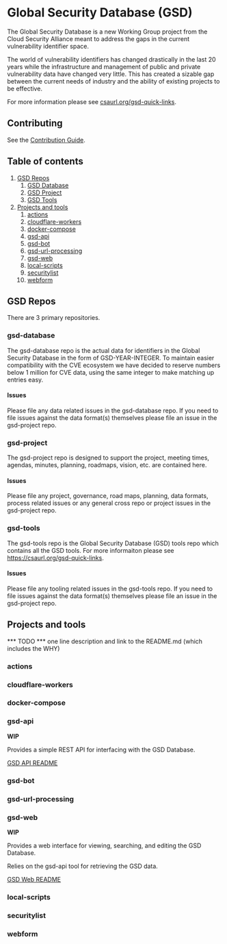 # Global Security Database (GSD)

The Global Security Database is a new Working Group project from the Cloud Security Alliance meant to address the gaps in the current vulnerability identifier space.

The world of vulnerability identifiers has changed drastically in the last 20 years while the infrastructure and management of public and private vulnerability data have changed very little. This has created a sizable gap between the current needs of industry and the ability of existing projects to be effective.

For more information please see [csaurl.org/gsd-quick-links](https://csaurl.org/gsd-quick-links).

## Contributing

See the [Contribution Guide](CONTRIBUTING.md).

## Table of contents

1. [GSD Repos](#gsd-repos)
	1. [GSD Database](#gsd-database)
	2. [GSD Project](#gsd-project)
	3. [GSD Tools](#gsd-tools)
2. [Projects and tools](#projects-and-tools)
	1. [actions](#actions)
	2. [cloudflare-workers](#cloudflare-workers)
	3. [docker-compose](#docker-compose)
	4. [gsd-api](#gsd-api)
	5. [gsd-bot](#gsd-bot)
	6. [gsd-url-processing](#gsd-url-processing)
	7. [gsd-web](#gsd-web)
	8. [local-scripts](#local-scripts)
	9. [securitylist](#securitylist)
	10. [webform](#webform)

## GSD Repos

There are 3 primary repositories. 

### gsd-database
 
The gsd-database repo is the actual data for identifiers in the Global Security Database in the form of GSD-YEAR-INTEGER. To maintain easier compatibility with the CVE ecosystem we have decided to reserve numbers below 1 million for CVE data, using the same integer to make matching up entries easy.

#### Issues

Please file any data related issues in the gsd-database repo. If you need to file issues against the data format(s) themselves please file an issue in the gsd-project repo.

### gsd-project

The gsd-project repo is designed to support the project, meeting times, agendas, minutes, planning, roadmaps, vision, etc. are contained here.

#### Issues

Please file any project, governance, road maps, planning, data formats, process related issues or any general cross repo or project issues in the gsd-project repo.

### gsd-tools

The gsd-tools repo is the Global Security Database (GSD) tools repo which contains all the GSD tools. For more informaiton please see https://csaurl.org/gsd-quick-links.

#### Issues

Please file any tooling related issues in the gsd-tools repo. If you need to file issues against the data format(s) themselves please file an issue in the gsd-project repo.

## Projects and tools

*** TODO *** one line description and link to the README.md (which includes the WHY)

### actions
### cloudflare-workers
### docker-compose
### gsd-api

**WIP**

Provides a simple REST API for interfacing with the GSD Database.

[GSD API README](gsd-api/README.md)

### gsd-bot
### gsd-url-processing
### gsd-web

**WIP**

Provides a web interface for viewing, searching, and editing the GSD Database.

Relies on the gsd-api tool for retrieving the GSD data.

[GSD Web README](gsd-web/README.md)

### local-scripts
### securitylist
### webform
